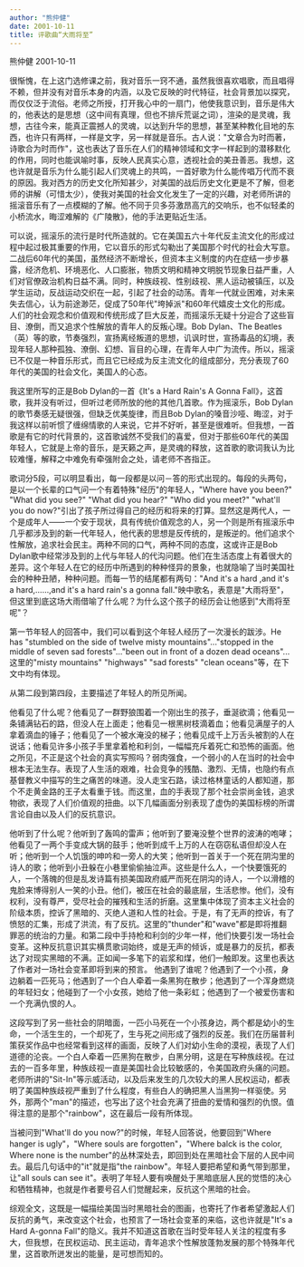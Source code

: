 ```yaml
---
author: "熊仲健"
date: 2001-10-11
title: 评歌曲“大雨将至”
---
```


熊仲健  2001-10-11





很惭愧，在上这门选修课之前，我对音乐一窍不通，虽然我很喜欢唱歌，而且唱得不赖，但并没有对音乐本身的内涵，以及它反映的时代特征，社会背景加以探究，而仅仅泛于流俗。老师之所授，打开我心中的一扇门，他使我意识到，音乐是伟大的，他表达的是思想（这中间有真理，但也不排斥荒诞之词），渲染的是灵魂，我想，古往今来，能真正震撼人的灵魂，以达到升华的思想，甚至某种教化目地的东西，也许只有两样，一样是文字，另一样就是音乐。古人说："文章合为时而著，诗歌合为时而作"，这也表达了音乐在人们的精神领域和文字一样起到的潜移默化的作用，同时也能讽喻时事，反映人民真实心意，透视社会的美丑善恶。我想，这也许就是音乐为什么能引起人们灵魂上的共鸣，一首好歌为什么能传唱万代而不衰的原因。我对西方的历史文化所知甚少，对美国的战后历史文化更是不了解，但老师的讲解（可惜太少），使我对美国的社会文化发生了一定的兴趣，对老师所讲的摇滚音乐有了一点模糊的了解。他不同于贝多芬激昂高亢的交响乐，也不似轻柔的小桥流水，晦涩难解的《广陵散》，他的手法更贴近生活。

可以说，摇滚乐的流行是时代所造就的。它在美国五六十年代反主流文化的形成过程中起过极其重要的作用，它以音乐的形式勾勒出了美国那个时代的社会大写意。二战后60年代的美国，虽然经济不断增长，但资本主义制度的内在症结一步步暴露，经济危机、环境恶化、人口膨胀，物质文明和精神文明脱节现象日益严重，人们对官僚政治机构日益不满。同时，种族歧视、性别歧视、黑人运动被镇压，以及学生运动，反战运动交织在一起，引起了社会的动荡。青年一代就业困难，对未来失去信心，认为前途渺茫，促成了50年代"垮掉派"和60年代嬉皮士文化的形成。人们的社会观念和价值观和传统形成了巨大反差，而摇滚乐无疑十分迎合了这些盲目、潦倒，而又追求个性解放的青年人的反叛心理。Bob Dylan、The Beatles（英）等的歌，节奏强烈，宣扬离经叛道的思想，讥讽时世，宣扬毒品的幻境，表现年轻人那种孤独、潦倒、幻想、盲目的心理，在青年人中广为流传。所以，摇滚已不仅是一种音乐形式，而且它已经成为反主流文化的组成部分，充分表现了60年代的美国的社会文化，美国人的心态。

我这里所写的正是Bob Dylan的一首《It's a Hard Rain's A Gonna Fall》，这首歌，我并没有听过，但听过老师所放的他的其他几首歌。作为摇滚乐，Bob Dylan的歌节奏感无疑很强，但缺乏优美旋律，而且Bob Dylan的嗓音沙哑、晦涩，对于我这样以前听惯了缠绵情歌的人来说，它并不好听，甚至是很难听。但我想，一首歌是有它的时代背景的，这首歌诚然不受我们的喜爱，但对于那些60年代的美国年轻人，它就是上帝的音乐，是天籁之声，是灵魂的释放，这首歌的歌词我认为比较难懂，解释之中难免有牵强附会之处，请老师不吝指正。

歌词分5段，可以明显看出，每一段都是以问－答的形式出现的。每段的头两句，是以一个长辈的口气问一个有着特殊"经历"的年轻人，"Where have you been?" "What did you see?" "What did you hear?" "Who did you meet?" "what'll you do now?"引出了孩子所过得自己的经历和将来的打算。显然这是两代人，一个是成年人——一个安于现状，具有传统价值观念的人，另一个则是所有摇滚乐中几乎都涉及到的新一代年轻人，他代表的思想是反传统的，是叛逆的。他们追求个性解放，追求社会民主。两种不同的口气，两种不同的态度，这或许正是Bob Dylan歌中经常涉及到的上代与年轻人的代沟问题。他们在生活态度上有着很大的差异。这个年轻人在它的经历中所遇到的种种怪异的景象，也就隐喻了当时美国社会的种种丑陋，种种问题。而每一节的结尾都有两句："And it's a hard ,and it's a hard,……,and it's a hard rain's a gonna fall."映中歌名，表意是"大雨将至"，但这里到底这场大雨借喻了什么呢？为什么这个孩子的经历会让他感到"大雨将至呢"？

第一节年轻人的回答中，我们可以看到这个年轻人经历了一次漫长的跋涉。He has "stumbled on the side of twelve misty mountains"..."stopped in the middle of seven sad forests"..."been out in front of a dozen dead oceans"...这里的"misty mountains" "highways" "sad forests" "clean oceans"等，在下文中均有体现。

从第二段到第四段，主要描述了年轻人的所见所闻。

他看见了什么呢？他看见了一群野狼围着一个刚出生的孩子，垂涎欲滴；他看见一条铺满钻石的路，但没人在上面走；他看见一根黑树枝滴着血；他看见满屋子的人拿着滴血的锤子；他看见了一个被水淹没的梯子；他看见成千上万舌头被割的人在说话；他看见许多小孩子手里拿着枪和利剑，一幅幅充斥着死亡和恐怖的画面。他之所见，不正是这个社会的真实写照吗？弱肉强食，一个弱小的人在当时的社会中根本无法生存。表现了人生活的艰难，社会竞争的残酷、激烈、无情，也隐约有点基督教义中描写的生之痛苦的味道。没人走宝石路，读过格林童话的人都知道，那个不走黄金路的王子太看重于钱。而这里，血的手表现了那个社会崇尚金钱，追求物欲，表现了人们价值观的扭曲。以下几幅画面分别表现了虚伪的美国标榜的所谓言论自由以及人们的反抗意识。

他听到了什么呢？他听到了轰鸣的雷声；他听到了要淹没整个世界的波涛的咆哮；他看见了一两个手变成大锅的鼓手；他听到成千上万的人在窃窃私语但却没人在听；他听到一个人饥饿的呻吟和一旁人的大笑；他听到一首关于一个死在阴沟里的诗人的歌；他听到小丑躲在小巷里偷偷抽泣声。这些是什么人，一个快要饿死的人，一个落魄的但是乱发诗篇有损美国政府威严而死在阴沟的诗人，一个以滑稽的鬼脸来博得别人一笑的小丑。他们，被压在社会的最底层，生活悲惨。他们，没有权利，没有尊严，受尽社会的摧残和生活的折磨。这里集中体现了资本主义社会的阶级本质，控诉了黑暗的、灭绝人道和人性的社会。于是，有了无声的控诉，有了愤怒的汇集，形成了洪流，有了反抗。这里的"thunder"和"wave"都是即将推翻罪恶的统治的力量。和第二段中手持枪和利剑的少年一样，他们快要引发一场社会变革。这种反抗意识其实横贯歌词始终，或是无声的倾诉，或是暴力的反抗，都表达了对现实黑暗的不满。正如闻一多笔下的岩浆和煤，他们一触即发。这里也表达了作者对一场社会变革即将到来的预言。 他遇到了谁呢？他遇到了一个小孩，身边躺着一匹死马；他遇到了一个白人牵着一条黑狗在散步；他遇到了一个浑身燃烧的年轻妇女；他碰到了一个小女孩，她给了他一条彩虹；他遇到了一个被爱伤害和一个充满仇恨的人。

这段写到了另一些社会的阴暗面，一匹小马死在一个小孩身边，两个都是幼小的生命，一个活生生的，一个却死了，生与死之间形成了强烈的反差。我们在历届普利策获奖作品中也经常看到这样的画面，反映了人们对幼小生命的漠视，表现了人们道德的沦丧。一个白人牵着一匹黑狗在散步，白黑分明，这是在写种族歧视。在过去的一百多年里，种族歧视一直是美国社会比较敏感的，令美国政府头痛的问题。老师所讲的"Sit-In"等示威活动，以及后来发生的几次较大的黑人民权运动，都表明了美国种族歧视严重到了什么程度，有些白人的确把黑人当黑狗一样驱使。另外，那两个"man"的描述，也写出了这个社会充满了扭曲的爱情和强烈的仇恨。值得注意的是那个"rainbow"，这在最后一段有所体现。

当被问到"What'll do you now?"的时候，年轻人回答说，他要回到"Where hanger is ugly"，"Where souls are forgotten"，"Where balck is the color, Where none is the number"的丛林深处去，即回到处在黑暗社会下层的人民中间去。最后几句话中的"it"就是指"the rainbow"。年轻人要把希望和勇气带到那里，让"all souls can see it"。表明了年轻人要有唤醒处于黑暗底层人民的觉悟的决心和牺牲精神，也就是作者要号召人们觉醒起来，反抗这个黑暗的社会。

综观全文，这既是一幅描绘美国当时黑暗社会的图画，也寄托了作者希望激起人们反抗的勇气，来改变这个社会，也预言了一场社会变革的来临，这也许就是"It's a Hard A-gonna Fall"的隐义。我并不知道这首歌在当时受年轻人关注的程度有多大，但我想，在民权运动、民主运动，青年追求个性解放蓬勃发展的那个特殊年代里，这首歌所迸发出的能量，是可想而知的。